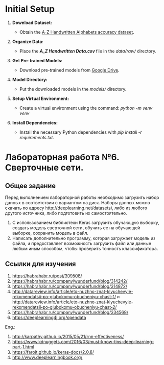 # Initial Setup

1. **Download Dataset:**
   - Obtain the [A-Z Handwritten Alphabets accuracy dataset](https://www.kaggle.com/code/abdalrahmanshahrour/a-z-handwritten-alphabets-accuracy-98-2).

2. **Organize Data:**
   - Place the **_A_Z Handwritten Data.csv_** file in the _data/raw/_ directory.

3. **Get Pre-trained Models:**
   - Download pre-trained models from [Google Drive](https://drive.google.com/drive/folders/1yzA1bAx736Fsb1dCPKjT4eG-AiDFoPS3?usp=sharing).

4. **Model Directory:**
   - Put the downloaded models in the _models/_ directory.

5. **Setup Virtual Environment:**
   - Create a virtual environment using the command: _python -m venv venv_

6. **Install Dependencies:**
   - Install the necessary Python dependencies with _pip install -r requirements.txt_.


# Лабораторная работа №6.  Сверточные сети.
## Общее задание

Перед выполнением лабораторной работы необходимо загрузить набор данных в соответствии с вариантом на диск.
Наборы данных можно скачать по адресу http://deeplearning.net/datasets/, либо из любого другого источника, либо подготовить их самостоятельно.

1. С использованием библиотеки Keras загрузить обучающую выборку, создать модель сверточной сети, обучить ее на обучающей выборке, сохранить модель в файл.
2. Написать дополнительно программу, которая загружает модель из файла, и предоставляет возможность загрузить файл или данные любым иным способом, чтобы проверить точность классификатора.

## Ссылки для изучения
1. https://habrahabr.ru/post/309508/
2. https://habrahabr.ru/company/wunderfund/blog/314242/
3. https://habrahabr.ru/company/wunderfund/blog/314872/
4. http://datareview.info/article/eto-nuzhno-znat-klyuchevyie-rekomendatsii-po-glubokomu-obucheniyu-chast-1/ и http://datareview.info/article/eto-nuzhno-znat-klyuchevyie-rekomendatsii-po-glubokomu-obucheniyu-chast-2/
5. https://habrahabr.ru/company/wunderfund/blog/334568/
6. https://deeplearning4j.org/opendata

Eng.:
1. http://karpathy.github.io/2015/05/21/rnn-effectiveness/
2. https://www.kdnuggets.com/2016/03/must-know-tips-deep-learning-part-1.html
3. https://faroit.github.io/keras-docs/2.0.8/
4. http://www.deeplearningbook.org/

